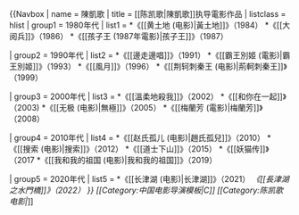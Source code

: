 {{Navbox
| name = 陳凱歌
| title = [[陈凯歌|陳凱歌]]执导電影作品
| listclass = hlist
| group1 = 1980年代
| list1 = 
*《[[黄土地 (电影)|黃土地]]》（1984）
*《[[大阅兵]]》（1986）
*《[[孩子王 (1987年電影)|孩子王]]》（1987）

| group2 = 1990年代
| list2 = 
*《[[邊走邊唱]]》（1991）
*《[[霸王別姬 (電影)|霸王別姬]]》（1993）
*《[[風月]]》（1996）
*《[[荆轲刺秦王 (电影)|荊軻刺秦王]]》（1999）

| group3 = 2000年代
| list3 =
*《[[溫柔地殺我]]》（2002）
*《[[和你在一起]]》（2003)
*《[[无极 (电影)|無極]]》（2005）
*《[[梅蘭芳 (電影)|梅蘭芳]]》（2008）

| group4 = 2010年代
| list4 =
*《[[赵氏孤儿 (电影)|趙氏孤兒]]》（2010）
*《[[搜索 (电影)|搜索]]》（2012）
*《[[道士下山]]》（2015）
*《[[妖猫传]]》（2017
*《[[我和我的祖国 (电影)|我和我的祖国]]》（2019）

| group5 = 2020年代
| list5 =
*《[[长津湖 (电影)|长津湖]]》（2021）
*《[[長津湖之水門橋]]》（2022）
}}
<noinclude>
[[Category:中国电影导演模板|C]]
[[Category:陈凯歌电影|*]]
</noinclude>